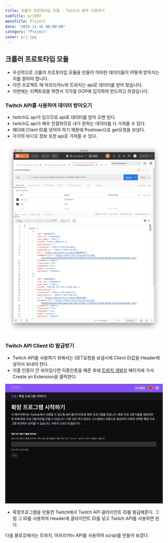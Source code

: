 ```yaml
---
title: 크롤러 프로토타입 모듈 - Twitch API 사용하기
subTitle: prj007
menuTitle: Project
date: "2019-11-16 00:00:00"
category: "Project"
cover: prj.jpg
---
```


## 크롤러 프로토타입 모듈

- 우선적으로 크롤러 프로토타입 모듈을 만들어 어떠한 데이터들이 어떻게 받아지는지를 알아야 합니다.
- 이전 프로젝트 때 아프리카tv와 트위치는 api로 데이터를 받아 왔습니다.
- 이번에는 리팩토링을 하면서 각각을 OOP에 입각하여 만드려고 하겠습니다.

### Twitch API를 사용하여 데이터 받아오기

- twitch도 api가 있으므로 api로 데이터를 받아 오면 된다.
- twitch도 api가 매우 친절하므로 내가 원하는 데이터를 다 가져올 수 있다.
- 헤더에 Client ID를 넣어야 하기 때문에 Postman으로 get요청을 보냈다.
- 각각의 비디오 정보 또한 api로 가져올 수 있다.

![팬수](twbjinfo.jpg)

### Twitch API Client ID 발급받기

- Twitch API를 사용하기 위해서는 GET요청을 보낼시에 Client ID값을 Header에 넣어서 보내야 한다. 
- 이중 인증이 안 되어있다면 이중인증을 해준 후에 [트위치 개발자](https://dev.twitch.tv/) 페이지에 가서 Create an Extension을 클릭한다.

![클라이언트아이디만들기1](twextension.jpg)

- 확장프로그램을 만들면 Twitch에서 Twitch API 클라이언트 ID를 발급해준다. 그럼 그 ID를 사용하여 Header에 클라이언트 ID를 넣고 Twitch API를 사용하면 된다.

다음 블로깅에서는 트위치, 아프리카tv API를 사용하여 script를 만들어 보겠다.